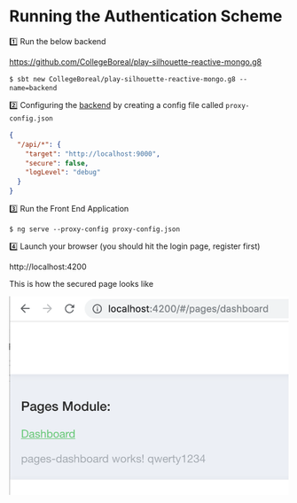 # Running the Authentication Scheme

:one: Run the below backend 

https://github.com/CollegeBoreal/play-silhouette-reactive-mongo.g8

```
$ sbt new CollegeBoreal/play-silhouette-reactive-mongo.g8 --name=backend
```

:two: Configuring the [backend](https://angular.io/guide/build#proxying-to-a-backend-server) by creating a config file called `proxy-config.json`

```json
{
  "/api/*": {
    "target": "http://localhost:9000",
    "secure": false,
    "logLevel": "debug"
  }
}
```

:three: Run the Front End Application

```
$ ng serve --proxy-config proxy-config.json
```

:four: Launch your browser (you should hit the login page, register first)

http://localhost:4200

This is how the secured page looks like

![alt tag](images/Test.png)

